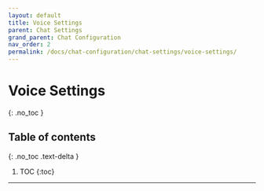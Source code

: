```yaml
---
layout: default
title: Voice Settings
parent: Chat Settings
grand_parent: Chat Configuration
nav_order: 2
permalink: /docs/chat-configuration/chat-settings/voice-settings/
---
```


# Voice Settings
{: .no_toc }

## Table of contents
{: .no_toc .text-delta }

1. TOC
{:toc}

---